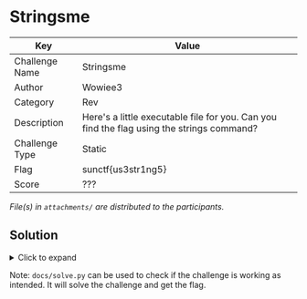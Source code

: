 # Stringsme

| Key            | Value                                                                                     |
|----------------|-------------------------------------------------------------------------------------------|
| Challenge Name | Stringsme                                                                                 |
| Author         | Wowiee3                                                                                   |
| Category       | Rev                                                                                       |
| Description    | Here's a little executable file for you. Can you find the flag using the strings command? |
| Challenge Type | Static                                                                                    |
| Flag           | sunctf{us3str1ng5}                                                                        |
| Score          | ???                                                                                       |

*File(s) in `attachments/` are distributed to the participants.*

## Solution

<details>
<summary>Click to expand</summary>

Ez rev chall, just `strings` the `stringsme.exe` file, or you can search for printable characters with a script.

```
strings stringsme | grep sunctf
```

</details>

Note: `docs/solve.py` can be used to check if the challenge is working as intended. It will solve the challenge and get
the flag.
